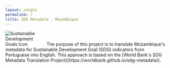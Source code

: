 ```yaml
---
layout: single
permalink: /
title: SDG Metadata - Mozambique
---
```

<img alt="Sustainable Development Goals Icon" src="{{ site.baseurl }}/assets/img/sdg-icon.png" class="align-left" style="max-width:25%" />
The purpose of this project is to translate Mozambique's metadata for Sustainable Development Goal (SDG) indicators from Portuguese into English. This approach is based on the [World Bank's SDG Metadata Translation Project](https://worldbank.github.io/sdg-metadata/).
